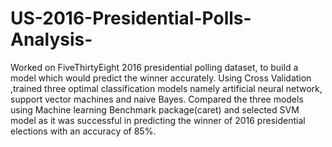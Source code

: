 # US-2016-Presidential-Polls-Analysis-
Worked on FiveThirtyEight 2016 presidential polling dataset, to build a model which would predict the winner accurately. 
Using Cross Validation ,trained three optimal classification models namely artificial neural network, support vector machines and naive Bayes. 
Compared the three models using Machine learning Benchmark package(caret) and selected SVM model as it was successful in predicting the winner of 2016 presidential elections with an accuracy of 85%.
